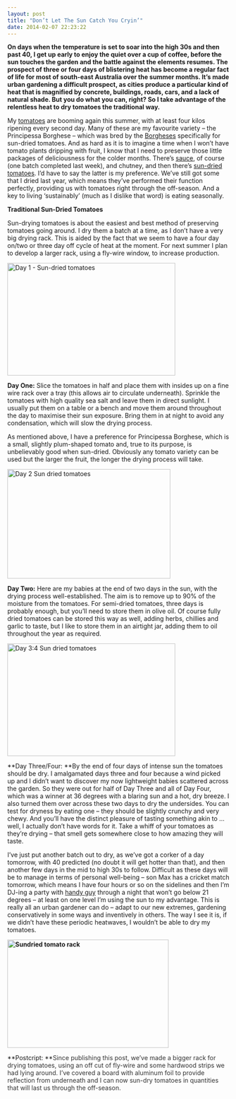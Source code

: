 ```yaml
---
layout: post
title: "Don’t Let The Sun Catch You Cryin’"
date: 2014-02-07 22:23:22
---
```


**On days when the temperature is set to soar into the high 30s and then past 40, I get up early to enjoy the quiet over a cup of coffee, before the sun touches the garden and the battle against the elements resumes. The prospect of three or four days of blistering heat has become a regular fact of life for most of south-east Australia over the summer months. It’s made urban gardening a difficult prospect, as cities produce a particular kind of heat that is magnified by concrete, buildings, roads, cars, and a lack of natural shade. But you do what you can, right? So I take advantage of the relentless heat to dry tomatoes the traditional way.**

My <a href="http://urbangardenguerilla.com/2013/11/25/you-say-tomaytoes-i-say-tomahtoes-lets-call-the-whole-thing-off/" target="_blank" title="You Say Tomaytoes, I Say Tomahtoes, Let’s Call the Whole Thing Off">tomatoes</a> are booming again this summer, with at least four kilos ripening every second day. Many of these are my favourite variety – the Principessa Borghese – which was bred by the <a href="http://en.wikipedia.org/wiki/House_of_Borghese" target="_blank" title="Borgheses">Borgheses</a> specifically for sun-dried tomatoes. And as hard as it is to imagine a time when I won’t have tomato plants dripping with fruit, I know that I need to preserve those little packages of deliciousness for the colder months. There’s <a href="http://urbangardenguerilla.com/2013/11/25/you-say-tomaytoes-i-say-tomahtoes-lets-call-the-whole-thing-off/" target="_blank" title="You Say Tomaytoes, I Say Tomahtoes, Let’s Call the Whole Thing Off">sauce</a>, of course (one batch completed last week), and chutney, and then there’s <a href="http://en.wikipedia.org/wiki/Sun-dried_tomato" target="_blank" title="Sun dried tomatoes">sun-dried tomatoes</a>. I’d have to say the latter is my preference. We’ve still got some that I dried last year, which means they’ve performed their function perfectly, providing us with tomatoes right through the off-season. And a key to living ‘sustainably’ (much as I dislike that word) is eating seasonally.

**Traditional Sun-Dried Tomatoes**

Sun-drying tomatoes is about the easiest and best method of preserving tomatoes going around. I dry them a batch at a time, as I don’t have a very big drying rack. This is aided by the fact that we seem to have a four day on/two or three day off cycle of heat at the moment. For next summer I plan to develop a larger rack, using a fly-wire window, to increase production.

[<img alt="Day 1 - Sun-dried tomatoes" class="alignleft  wp-image-3255" height="255" src="http://buzzabit.files.wordpress.com/2014/02/sun-drying-tomatoes.jpg?w=381&h=255" width="381" />][1]

 [1]: http://buzzabit.files.wordpress.com/2014/02/sun-drying-tomatoes.jpg

**Day One:** Slice the tomatoes in half and place them with insides up on a fine wire rack over a tray (this allows air to circulate underneath). Sprinkle the tomatoes with high quality sea salt and leave them in direct sunlight. I usually put them on a table or a bench and move them around throughout the day to maximise their sun exposure. Bring them in at night to avoid any condensation, which will slow the drying process.

As mentioned above, I have a preference for Principessa Borghese, which is a small, slightly plum-shaped tomato and, true to its purpose, is unbelievably good when sun-dried. Obviously any tomato variety can be used but the larger the fruit, the longer the drying process will take.

[<img alt="Day 2 Sun dried tomatoes" class="alignleft  wp-image-3257" height="248" src="http://buzzabit.files.wordpress.com/2014/02/day-2-sun-dried-tomatoes.jpg?w=370&h=248" width="370" />][2]

 [2]: http://buzzabit.files.wordpress.com/2014/02/day-2-sun-dried-tomatoes.jpg

**Day Two:** Here are my babies at the end of two days in the sun, with the drying process well-established. The aim is to remove up to 90% of the moisture from the tomatoes. For semi-dried tomatoes, three days is probably enough, but you’ll need to store them in olive oil. Of course fully dried tomatoes can be stored this way as well, adding herbs, chillies and garlic to taste, but I like to store them in an airtight jar, adding them to oil throughout the year as required.

[<img alt="Day 3:4 Sun dried tomatoes" class="alignleft  wp-image-3260" height="255" src="http://buzzabit.files.wordpress.com/2014/02/day-34-sun-dried-tomatoes.jpg?w=381&h=255" width="381" />][3]

 [3]: http://buzzabit.files.wordpress.com/2014/02/day-34-sun-dried-tomatoes.jpg

**Day Three/Four: **By the end of four days of intense sun the tomatoes should be dry. I amalgamated days three and four because a wind picked up and I didn’t want to discover my now lightweight babies scattered across the garden. So they were out for half of Day Three and all of Day Four, which was a winner at 36 degrees with a blaring sun and a hot, dry breeze. I also turned them over across these two days to dry the undersides. You can test for dryness by eating one – they should be slightly crunchy and very chewy. And you’ll have the distinct pleasure of tasting something akin to … well, I actually don’t have words for it. Take a whiff of your tomatoes as they’re drying – that smell gets somewhere close to how amazing they will taste.

I’ve just put another batch out to dry, as we’ve got a corker of a day tomorrow, with 40 predicted (no doubt it will get hotter than that), and then another few days in the mid to high 30s to follow. Difficult as these days will be to manage in terms of personal well-being – son Max has a cricket match tomorrow, which means I have four hours or so on the sidelines and then I’m DJ-ing a party with <a href="http://urbangardenguerilla.com/2013/10/21/tie-me-up-tie-me-down/" target="_blank" title="Tie Me Up, Tie Me Down">handy guy</a> through a night that won’t go below 21 degrees – at least on one level I’m using the sun to my advantage. This is really all an urban gardener can do – adapt to our new extremes, gardening conservatively in some ways and inventively in others. The way I see it is, if we didn’t have these periodic heatwaves, I wouldn’t be able to dry my tomatoes.

**[<img alt="Sundried tomato rack" class="wp-image-3341 alignright" height="245" src="http://buzzabit.files.wordpress.com/2014/02/sundried-tomato-rack.jpg?w=366&h=245" width="366" />][4]**

 [4]: http://buzzabit.files.wordpress.com/2014/02/sundried-tomato-rack.jpg

**Postcript: **<span style="color:#333333;">Si</span><span style="color:#333333;">nce publishing this post, we’ve made a bigger rack for drying tomatoes, using an off cut of fly-wire and some hardwood strips we had lying around. I’ve covered a board with aluminum foil to provide reflection from underneath and I can now sun-dry tomatoes in quantities that will last us through the off-season.</span>

<span class="embed-youtube" style="text-align:center; display: block;"></span>